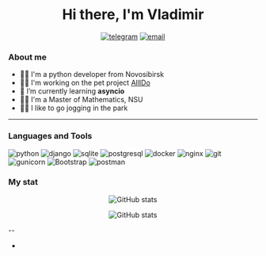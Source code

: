 <div id="header" align="center">
    <h1>Hi there, I'm Vladimir</h1>
</div>
<div id="header" align="center">

[![telegram](https://img.shields.io/badge/Telegram-151515?style=for-the-badge&logo=Telegram&logoColor=2ec2ec&theme=github_dark)](https://t.me/bob_140)
[![email](https://img.shields.io/badge/email-151515?style=for-the-badge&logo=maildotru&logoColor=fffc92)](mailto:vlnagibin@yandex.ru)

</div>

### About me
- :technologist: I'm a python developer from Novosibirsk
- :mechanic: I'm working on the pet project [AllIDo](https://github.com/VladimirNagibin/allido)
- :open_book: I’m currently learning **asyncio**
- :man_student: I'm a Master of Mathematics, NSU
- :running_man: I like to go jogging in the park

--- 

### Languages and Tools

![python](https://img.shields.io/badge/python-151515?style=for-the-badge&logo=python&logoColor=fff85b)
![django](https://img.shields.io/badge/django-151515?style=for-the-badge&logo=django&logoColor=3cea96)
![sqlite](https://img.shields.io/badge/sqlite-151515?style=for-the-badge&logo=sqlite&logoColor=ccfffb)
![postgresql](https://img.shields.io/badge/postgresql-151515?style=for-the-badge&logo=postgresql&logoColor=aef6ff)
![docker](https://img.shields.io/badge/docker-151515?style=for-the-badge&logo=docker&logoColor=0dabe6)
![nginx](https://img.shields.io/badge/nginx-151515?style=for-the-badge&logo=nginx&logoColor=6ff020)
![git](https://img.shields.io/badge/git-151515?style=for-the-badge&logo=git&logoColor=ffb19c)
![gunicorn](https://img.shields.io/badge/gunicorn-151515?style=for-the-badge&logo=gunicorn&logoColor=cbffb8)
![Bootstrap](https://img.shields.io/badge/bootstrap-151515?style=for-the-badge&logo=bootstrap&logoColor=f88eff) 
![postman](https://img.shields.io/badge/postman-151515?style=for-the-badge&logo=postman&logoColor=FFFFFF)

### My stat

<div id="stat" align="center">

![GitHub stats](https://github-profile-summary-cards.vercel.app/api/cards/profile-details?username=VladimirNagibin&show_icons=true&theme=dark&count_private=true)

![GitHub stats](https://github-profile-summary-cards.vercel.app/api/cards/stats?username=VladimirNagibin&show_icons=true&theme=dark)


</div>

--


-

